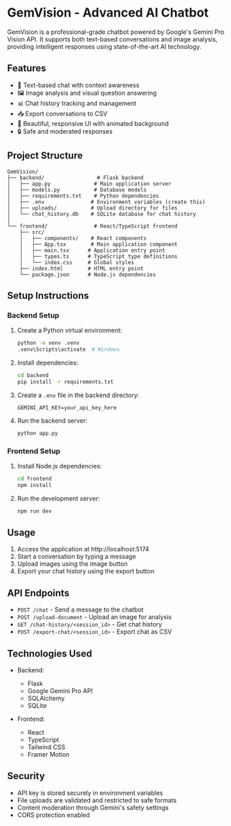 # GemVision - Advanced AI Chatbot

GemVision is a professional-grade chatbot powered by Google's Gemini Pro Vision API. It supports both text-based conversations and image analysis, providing intelligent responses using state-of-the-art AI technology.

## Features

- 💬 Text-based chat with context awareness
- 🖼️ Image analysis and visual question answering
- 📊 Chat history tracking and management
- 📥 Export conversations to CSV
- 🎨 Beautiful, responsive UI with animated background
- 🔒 Safe and moderated responses

## Project Structure

```
GemVision/
├── backend/                 # Flask backend
│   ├── app.py              # Main application server
│   ├── models.py           # Database models
│   ├── requirements.txt    # Python dependencies
│   ├── .env               # Environment variables (create this)
│   ├── uploads/           # Upload directory for files
│   └── chat_history.db    # SQLite database for chat history
│
└── frontend/               # React/TypeScript frontend
    ├── src/
    │   ├── components/    # React components
    │   ├── App.tsx        # Main application component
    │   ├── main.tsx      # Application entry point
    │   ├── types.ts      # TypeScript type definitions
    │   └── index.css     # Global styles
    ├── index.html        # HTML entry point
    └── package.json      # Node.js dependencies
```

## Setup Instructions

### Backend Setup

1. Create a Python virtual environment:
   ```bash
   python -m venv .venv
   .venv\Scripts\activate  # Windows
   ```

2. Install dependencies:
   ```bash
   cd backend
   pip install -r requirements.txt
   ```

3. Create a `.env` file in the backend directory:
   ```
   GEMINI_API_KEY=your_api_key_here
   ```

4. Run the backend server:
   ```bash
   python app.py
   ```

### Frontend Setup

1. Install Node.js dependencies:
   ```bash
   cd frontend
   npm install
   ```

2. Run the development server:
   ```bash
   npm run dev
   ```

## Usage

1. Access the application at http://localhost:5174
2. Start a conversation by typing a message
3. Upload images using the image button
4. Export your chat history using the export button

## API Endpoints

- `POST /chat` - Send a message to the chatbot
- `POST /upload-document` - Upload an image for analysis
- `GET /chat-history/<session_id>` - Get chat history
- `POST /export-chat/<session_id>` - Export chat as CSV

## Technologies Used

- Backend:
  - Flask
  - Google Gemini Pro API
  - SQLAlchemy
  - SQLite

- Frontend:
  - React
  - TypeScript
  - Tailwind CSS
  - Framer Motion

## Security

- API key is stored securely in environment variables
- File uploads are validated and restricted to safe formats
- Content moderation through Gemini's safety settings
- CORS protection enabled
